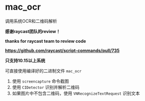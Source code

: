 # mac_ocr

调用系统OCR和二维码解析

**感谢raycast团队的review！**

**thanks for raycast team to review code**

**https://github.com/raycast/script-commands/pull/735**

**只支持10.15以上系统**

可直接使用编译好的二进制文件 `mac_ocr`

1. 使用 `screencapture` 命令截图
2. 使用 `CIDetector` 识别并解析二维码
3. 如果图片中不包含二维码，使用 `VNRecognizeTextRequest` 识别文本
